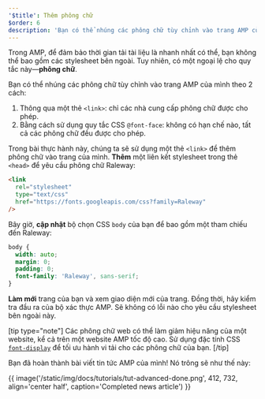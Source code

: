 ```yaml
---
'$title': Thêm phông chữ
$order: 6
description: 'Bạn có thể nhúng các phông chữ tùy chỉnh vào trang AMP của mình theo 2 cách: 1. Thông qua một thẻ <link>: chỉ các nhà cung cấp phông chữ được cho phép. 2. Bằng cách sử dụng...'
---
```


Trong AMP, để đảm bảo thời gian tải tài liệu là nhanh nhất có thể, bạn không thể bao gồm các stylesheet bên ngoài. Tuy nhiên, có một ngoại lệ cho quy tắc này—**phông chữ**.

Bạn có thể nhúng các phông chữ tùy chỉnh vào trang AMP của mình theo 2 cách:

1. Thông qua một thẻ `<link>`: chỉ các nhà cung cấp phông chữ được cho phép.
2. Bằng cách sử dụng quy tắc CSS `@font-face`: không có hạn chế nào, tất cả các phông chữ đều được cho phép.

Trong bài thực hành này, chúng ta sẽ sử dụng một thẻ `<link>` để thêm phông chữ vào trang của mình. **Thêm** một liên kết stylesheet trong thẻ `<head>` để yêu cầu phông chữ Raleway:

```html
<link
  rel="stylesheet"
  type="text/css"
  href="https://fonts.googleapis.com/css?family=Raleway"
/>
```

Bây giờ, **cập nhật** bộ chọn CSS `body` của bạn để bao gồm một tham chiếu đến Raleway:

```css
body {
  width: auto;
  margin: 0;
  padding: 0;
  font-family: 'Raleway', sans-serif;
}
```

**Làm mới** trang của bạn và xem giao diện mới của trang. Đồng thời, hãy kiểm tra đầu ra của bộ xác thực AMP. Sẽ không có lỗi nào cho yêu cầu stylesheet bên ngoài này.

[tip type="note"] Các phông chữ web có thể làm giảm hiệu năng của một website, kể cả trên một website AMP tốc độ cao. Sử dụng đặc tính CSS [`font-display`](https://developer.mozilla.org/en-US/docs/Web/CSS/@font-face/font-display) để tối ưu hành vi tải cho các phông chữ của bạn. [/tip]

Bạn đã hoàn thành bài viết tin tức AMP của mình! Nó trông sẽ như thế này:

{{ image('/static/img/docs/tutorials/tut-advanced-done.png', 412, 732, align='center half', caption='Completed news article') }}
